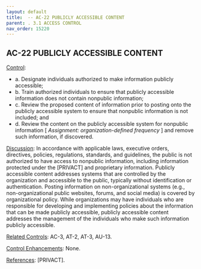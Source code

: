 ```yaml
---
layout: default
title:  -- AC-22 PUBLICLY ACCESSIBLE CONTENT 
parent: . 3.1 ACCESS CONTROL 
nav_order: 15220
---
```


## AC-22 PUBLICLY ACCESSIBLE CONTENT

<ins>Control</ins>:
* a. Designate individuals authorized to make information publicly accessible;
* b. Train authorized individuals to ensure that publicly accessible information does not contain nonpublic information;
* c. Review the proposed content of information prior to posting onto the publicly accessible system to ensure that nonpublic information is not included; and
* d. Review the content on the publicly accessible system for nonpublic information [ _Assignment: organization-defined frequency_ ] and remove such information, if discovered. 

<ins>Discussion</ins>: In accordance with applicable laws, executive orders, directives, policies, regulations, standards, and guidelines, the public is not authorized to have access to nonpublic information, including information protected under the [PRIVACT] and proprietary information. Publicly accessible content addresses systems that are controlled by the organization and accessible to the public, typically without identification or authentication. Posting information on non-organizational systems (e.g., non-organizational public websites, forums, and social media) is covered by organizational policy. While organizations may have individuals who are responsible for developing and implementing policies about the information that can be made publicly accessible, publicly accessible content addresses the management of the individuals who make such information publicly accessible.

<ins>Related Controls</ins>: AC-3, AT-2, AT-3, AU-13.

<ins>Control Enhancements</ins>: None.

<ins>References</ins>: [PRIVACT].
